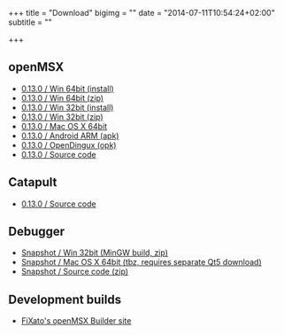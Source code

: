 +++
title = "Download"
bigimg = ""
date = "2014-07-11T10:54:24+02:00"
subtitle = ""

+++

## openMSX

+ [0.13.0 / Win 64bit (install)](https://github.com/openMSX/openMSX/releases/download/RELEASE_0_13_0/openmsx-0.13.0-windows-vc-x64-bin-msi.zip)
+ [0.13.0 / Win 64bit (zip)](https://github.com/openMSX/openMSX/releases/download/RELEASE_0_13_0/openmsx-0.13.0-windows-vc-x64-bin.zip)
+ [0.13.0 / Win 32bit (install)](https://github.com/openMSX/openMSX/releases/download/RELEASE_0_13_0/openmsx-0.13.0-windows-vc-x86-bin-msi.zip)
+ [0.13.0 / Win 32bit (zip)](https://github.com/openMSX/openMSX/releases/download/RELEASE_0_13_0/openmsx-0.13.0-windows-vc-x86-bin.zip)
+ [0.13.0 / Mac OS X 64bit](https://github.com/openMSX/openMSX/releases/download/RELEASE_0_13_0/openmsx-0.13.0-mac-x86_64-bin.dmg)
+ [0.13.0 / Android ARM (apk)](https://github.com/openMSX/openMSX/releases/download/RELEASE_0_13_0/openMSX-openmsx-0.13.0.apk)
+ [0.13.0 / OpenDingux (opk)](https://github.com/openMSX/openMSX/releases/download/RELEASE_0_13_0/openmsx-0.13.0.opk)
+ [0.13.0 / Source code](https://github.com/openMSX/openMSX/releases/download/RELEASE_0_13_0/openmsx-0.13.0.tar.gz)

## Catapult

+ [0.13.0 / Source code](https://github.com/openMSX/openMSX/releases/download/RELEASE_0_13_0/openmsx-catapult-0.13.0.tar.gz)

## Debugger

+ [Snapshot / Win 32bit (MinGW build, zip)](http://openmsx.sourceforge.net/temp/openmsx-debugger-win32-bin-snapshot.zip)
+ [Snapshot / Mac OS X 64bit (tbz, requires separate Qt5 download)](http://openmsx.fixato.net/builds/mac/debugger/openMSX-debugger-255-g415ed68-mac-x86_64.tbz)
+ [Snapshot / Source code (zip)](https://github.com/openMSX/debugger/archive/master.zip)

## Development builds

+ [FiXato's openMSX Builder site](http://openmsx.fixato.net)
